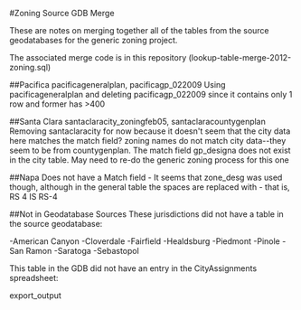 #Zoning Source GDB Merge

These are notes on merging together all of the tables from the source geodatabases for the generic zoning project. 

The associated merge code is in this repository (lookup-table-merge-2012-zoning.sql)

##Pacifica
pacificageneralplan, pacificagp_022009
Using pacificageneralplan and deleting pacificagp_022009 since it contains only 1 row and former has >400 

##Santa Clara 
santaclaracity_zoningfeb05, santaclaracountygenplan 
Removing santaclaracity for now because it doesn't seem that the city data here matches the match field? zoning names do not match city data--they seem to be from countygenplan.
The match field gp_designa does not exist in the city table.
May need to re-do the generic zoning process for this one

##Napa 
Does not have a Match field - It seems that zone_desg was used though, although in the general table the spaces are replaced with - that is, RS 4 IS RS-4

##Not in Geodatabase Sources
These jurisdictions did not have a table in the source geodatabase:

-American Canyon
-Cloverdale
-Fairfield
-Healdsburg
-Piedmont
-Pinole
-San Ramon
-Saratoga
-Sebastopol

This table in the GDB did not have an entry in the CityAssignments spreadsheet:

export_output

